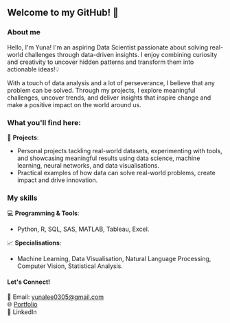 ## Welcome to my GitHub! 👋

### About me

Hello, I'm Yuna! I'm an aspiring Data Scientist passionate about solving real-world challenges through data-driven insights. I enjoy combining curiosity and creativity to uncover hidden patterns and transform them into actionable ideas!💡

With a touch of data analysis and a lot of perseverance, I believe that any problem can be solved. Through my projects, I explore meaningful challenges, uncover trends, and deliver insights that inspire change and make a positive impact on the world around us. 

### What you'll find here:

🚀 **Projects**:
- Personal projects tackling real-world datasets, experimenting with tools, and showcasing meaningful results using data science, machine learning, neural networks, and data visualisations. 
- Practical examples of how data can solve real-world problems, create impact and drive innovation.

### My skills
💻 **Programming & Tools**: 
- Python, R, SQL, SAS, MATLAB, Tableau, Excel. 

📈 **Specialisations**: 
- Machine Learning, Data Visualisation, Natural Language Processing, Computer Vision, Statistical Analysis. 

#### Let's Connect!

📧 Email: yunalee0305@gmail.com <br>
🌐 [Portfolio](https://lyna0305.github.io/) <br>
💼 LinkedIn

<!--
**lyna0305/lyna0305** is a ✨ _special_ ✨ repository because its `README.md` (this file) appears on your GitHub profile.

-->
